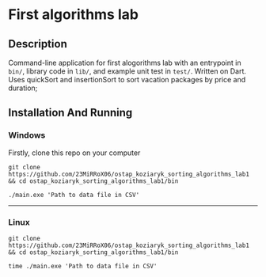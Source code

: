 # First algorithms lab

## Description
Command-line application for first alogorithms lab  with an entrypoint in `bin/`, library code
in `lib/`, and example unit test in `test/`. Written on Dart. Uses quickSort and insertionSort to sort vacation packages by price and duration;

## Installation And Running

### Windows
Firstly, clone this repo on your computer
```
git clone https://github.com/23MiRRoX06/ostap_koziaryk_sorting_algorithms_lab1 && cd ostap_koziaryk_sorting_algorithms_lab1/bin
```
```
./main.exe 'Path to data file in CSV'
```
---

### Linux
```
git clone https://github.com/23MiRRoX06/ostap_koziaryk_sorting_algorithms_lab1 && cd ostap_koziaryk_sorting_algorithms_lab1/bin
```
```
time ./main.exe 'Path to data file in CSV'
```

